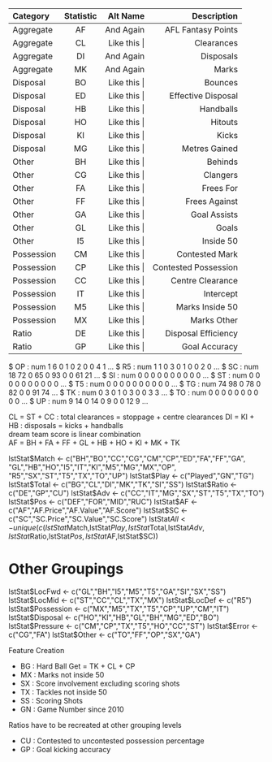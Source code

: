 

| Category       | Statistic    | Alt Name     | Description  |
| :------------- | :----------: | -----------: | -----------: |
| Aggregate      | AF           | And Again    | AFL Fantasy Points    |
| Aggregate      | CL           | Like this \| | Clearances |
| Aggregate      | DI           | And Again    | Disposals    |
| Aggregate      | MK           | And Again    | Marks    |
| Disposal       | BO           | Like this \| | Bounces |
| Disposal       | ED           | Like this \| | Effective Disposal |
| Disposal       | HB           | Like this \| | Handballs |
| Disposal       | HO           | Like this \| | Hitouts |
| Disposal       | KI           | Like this \| | Kicks |
| Disposal       | MG           | Like this \| | Metres Gained |
| Other          | BH           | Like this \| | Behinds |
| Other          | CG           | Like this \| | Clangers |
| Other          | FA           | Like this \| | Frees For |
| Other          | FF           | Like this \| | Frees Against |
| Other          | GA           | Like this \| | Goal Assists |
| Other          | GL           | Like this \| | Goals |
| Other          | I5           | Like this \| | Inside 50 |
| Possession     | CM           | Like this \| | Contested Mark |
| Possession     | CP           | Like this \| | Contested Possession |
| Possession     | CC           | Like this \| | Centre Clearance |
| Possession     | IT           | Like this \| | Intercept |
| Possession     | M5           | Like this \| | Marks Inside 50 |
| Possession     | MX           | Like this \| | Marks Other |
| Ratio          | DE           | Like this \| | Disposal Efficiency | 
| Ratio          | GP           | Like this \| | Goal Accuracy | 
 
 
 

 
 $ OP       : num  1 6 0 1 0 2 0 0 4 1 ...
 $ R5       : num  1 1 0 3 0 1 0 0 2 0 ...
 $ SC       : num  18 72 0 65 0 93 0 0 61 21 ...
 $ SI       : num  0 0 0 0 0 0 0 0 0 0 ...
 $ ST       : num  0 0 0 0 0 0 0 0 0 0 ...
 $ T5       : num  0 0 0 0 0 0 0 0 0 0 ...
 $ TG       : num  74 98 0 78 0 82 0 0 91 74 ...
 $ TK       : num  0 3 0 1 0 3 0 0 3 3 ...
 $ TO       : num  0 0 0 0 0 0 0 0 0 0 ...
 $ UP       : num  9 14 0 14 0 9 0 0 12 9 ...  
 
 CL = ST + CC : total clearances = stoppage + centre clearances
DI = KI + HB : disposals = kicks + handballs  
dream team score is linear combination  
AF = BH + FA + FF + GL + HB + HO + KI + MK + TK 
 
   lstStat$Match <- c("BH","BO","CC","CG","CM","CP","ED","FA","FF","GA",
                   "GL","HB","HO","I5","IT","KI","M5","MG","MX","OP",
                   "R5","SX","ST","T5","TX","TO","UP")
lstStat$Play <- c("Played","GN","TG")
lstStat$Total <- c("BG","CL","DI","MK","TK","SI","SS")
lstStat$Ratio <- c("DE","GP","CU")
lstStat$Adv <- c("CC","IT","MG","SX","ST","T5","TX","TO")
lstStat$Pos <- c("DEF","FOR","MID","RUC")
lstStat$AF <- c("AF","AF.Price","AF.Value","AF.Score")
lstStat$SC <- c("SC","SC.Price","SC.Value","SC.Score")
lstStat$All <- unique(c(lstStat$Match,lstStat$Play,lstStat$Total,lstStat$Adv,
                        lstStat$Ratio,lstStat$Pos,lstStat$AF,lstStat$SC))

# Other Groupings
lstStat$LocFwd <- c("GL","BH","I5","M5","T5","GA","SI","SX","SS")
lstStat$LocMid <- c("ST","CC","CL","TX","MX")
lstStat$LocDef <- c("R5")
lstStat$Possession <- c("MX","M5","TX","T5","CP","UP","CM","IT")
lstStat$Disposal <- c("HO","KI","HB","GL","BH","MG","ED","BO")
lstStat$Pressure <- c("CM","CP","TX","T5","HO","CC","ST")
lstStat$Error <- c("CG","FA")
lstStat$Other <- c("TO","FF","OP","SX","GA")
  
  Feature Creation
  * BG : Hard Ball Get = TK + CL + CP
* MX : Marks not inside 50
* SX : Score involvement excluding scoring shots
* TX : Tackles not inside 50
* SS : Scoring Shots  
* GN : Game Number since 2010

Ratios have to be recreated at other grouping levels
* CU : Contested to uncontested possession percentage 
* GP : Goal kicking accuracy
